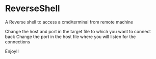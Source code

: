 # ReverseShell
A Reverse shell to access a cmd/terminal from remote machine

Change the host and port in the target file to which you want to connect back
Change the port in the host file where you will listen for the connections

Enjoy!!

